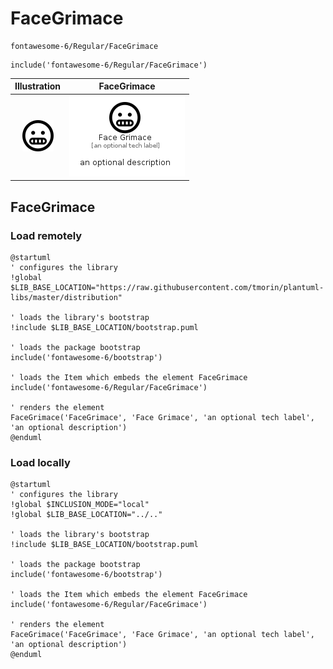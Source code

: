 # FaceGrimace


```text
fontawesome-6/Regular/FaceGrimace
```

```text
include('fontawesome-6/Regular/FaceGrimace')
```



| Illustration | FaceGrimace |
| :---: | :---: |
| ![illustration for Illustration](../../fontawesome-6/Regular/FaceGrimace.png) | ![illustration for FaceGrimace](../../fontawesome-6/Regular/FaceGrimace.Local.png) |




## FaceGrimace

### Load remotely
```plantuml
@startuml
' configures the library
!global $LIB_BASE_LOCATION="https://raw.githubusercontent.com/tmorin/plantuml-libs/master/distribution"

' loads the library's bootstrap
!include $LIB_BASE_LOCATION/bootstrap.puml

' loads the package bootstrap
include('fontawesome-6/bootstrap')

' loads the Item which embeds the element FaceGrimace
include('fontawesome-6/Regular/FaceGrimace')

' renders the element
FaceGrimace('FaceGrimace', 'Face Grimace', 'an optional tech label', 'an optional description')
@enduml
```

### Load locally
```plantuml
@startuml
' configures the library
!global $INCLUSION_MODE="local"
!global $LIB_BASE_LOCATION="../.."

' loads the library's bootstrap
!include $LIB_BASE_LOCATION/bootstrap.puml

' loads the package bootstrap
include('fontawesome-6/bootstrap')

' loads the Item which embeds the element FaceGrimace
include('fontawesome-6/Regular/FaceGrimace')

' renders the element
FaceGrimace('FaceGrimace', 'Face Grimace', 'an optional tech label', 'an optional description')
@enduml
```

